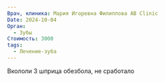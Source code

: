 ```yaml
---
Врач, клиника: Мария Игоревна Филиппова AB Clinic
Date: 2024-10-04
Орган:
  - Зубы
Стоимость: 3000
tags:
  - Лечение-зуба
---
```

Вкололи 3 шприца обезбола, не сработало